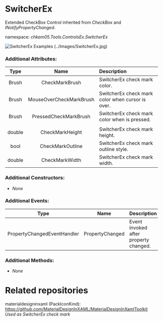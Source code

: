 # SwitcherEx
Extended CheckBox Control inherited from _CheckBox_ and _INotifyPropertyChanged_.  

namespace: _chkam05.Tools.ControlsEx.SwitcherEx_  

![SwitcherEx Examples (../Images/SwitcherEx.jpg)](../Images/SwitcherEx.jpg)  

### Additional Attributes:

| Type   | Name                    | Description |
|:------:|:-----------------------:|:------------|
| Brush  | CheckMarkBrush          | SwitcherEx check mark color. |
| Brush  | MouseOverCheckMarkBrush | SwitcherEx check mark color when cursor is over. |
| Brush  | PressedCheckMarkBrush   | SwitcherEx check mark color when is pressed. |
|||
| double | CheckMarkHeight         | SwitcherEx check mark height. |
| bool   | CheckMarkOutline        | SwitcherEx check mark outline style. | 
| double | CheckMarkWidth          | SwitcherEx check mark width. |

### Additional Constructors: 

- _None_  

### Additional Events: 

| Type                        | Name             | Description                            |
|:---------------------------:|:----------------:|:---------------------------------------|
| PropertyChangedEventHandler | PropertyChanged  | Event invoked after property changed. |

### Additional Methods: 

- _None_  


# Related repositories 

materialdesigninxaml (PackIconKind): https://github.com/MaterialDesignInXAML/MaterialDesignInXamlToolkit  
_Used as SwitcherEx check mark_  
